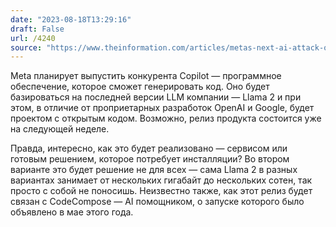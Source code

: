 ```yaml
---
date: "2023-08-18T13:29:16"
draft: False
url: /4240
source: "https://www.theinformation.com/articles/metas-next-ai-attack-on-openai-free-code-generating-software"
---
```


Meta планирует выпустить конкурента Copilot — программное обеспечение, которое сможет генерировать код. Оно будет базироваться на последней версии LLM компании — Llama 2 и при этом, в отличие от проприетарных разработок OpenAI и Google, будет проектом с открытым кодом. Возможно, релиз продукта состоится уже на следующей неделе.

Правда, интересно, как это будет реализовано — сервисом или готовым решением, которое потребует инсталляции? Во втором варианте это будет решение не для всех — сама Llama 2 в разных вариантах занимает от нескольких гигабайт до нескольких сотен, так просто с собой не поносишь. Неизвестно также, как этот релиз будет связан с CodeCompose — AI помощником, о запуске которого было объявлено в мае этого года.

